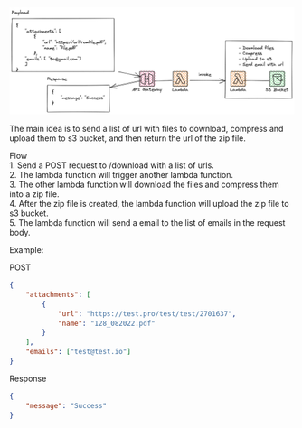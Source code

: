 

<!-- load the image from ./image.png  -->
<img src="image.png" alt="image" />


The main idea is to send a list of url with files to download, compress and upload them to s3 bucket, and then return the url of the zip file.

Flow             
    1. Send a POST request to /download with a list of urls.                     
    2. The lambda function will trigger another lambda function.                    
    3. The other lambda function will download the files and compress them into a zip file.                              
    4. After the zip file is created, the lambda function will upload the zip file to s3 bucket.                                            
    5. The lambda function will send a email to the list of emails in the request body.                            


Example:

POST 
```json
{
    "attachments": [
        {
            "url": "https://test.pro/test/test/2701637",
            "name": "128_082022.pdf"
        }
    ],
    "emails": ["test@test.io"]
}
```

Response

```json
{
    "message": "Success"
}
```